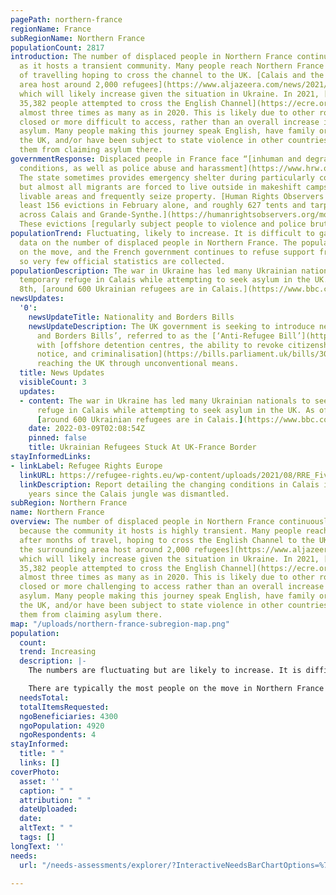 ```yaml
---
pagePath: northern-france
regionName: France
subRegionName: Northern France
populationCount: 2817
introduction: The number of displaced people in Northern France continuously fluctuates,
  as it hosts a transient community. Many people reach Northern France after months
  of travelling hoping to cross the channel to the UK. [Calais and the surrounding
  area host around 2,000 refugees](https://www.aljazeera.com/news/2021/12/23/we-all-get-scared-migrants-in-calais-face-fear-determination),
  which will likely increase given the situation in Ukraine. In 2021, [an estimated
  35,382 people attempted to cross the English Channel](https://ecre.org/channel-crossings-soar-in-2021-with-no-legal-routes-fears-for-displaced-following-calais-funding-cut-warm-welcome-illusive-as-resettlement-flops/),
  almost three times as many as in 2020. This is likely due to other routes being
  closed or more difficult to access, rather than an overall increase in people seeking
  asylum. Many people making this journey speak English, have family or friends in
  the UK, and/or have been subject to state violence in other countries, deterring
  them from claiming asylum there.
governmentResponse: Displaced people in France face “[inhuman and degrading living
  conditions, as well as police abuse and harassment](https://www.hrw.org/world-report/2021/country-chapters/france).”
  The state sometimes provides emergency shelter during particularly cold weather,
  but almost all migrants are forced to live outside in makeshift camps. Police minimise
  livable areas and frequently seize property. [Human Rights Observers witnessed at
  least 156 evictions in February alone, and roughly 627 tents and tarps were destroyed
  across Calais and Grande-Synthe.](https://humanrightsobservers.org/monthly-observations/)
  These evictions [regularly subject people to violence and police brutality](http://www.laubergedesmigrants.fr/wp-content/uploads/2021/05/HRO-2020-Annual-Report_All.pdf).
populationTrend: Fluctuating, likely to increase. It is difficult to gather accurate
  data on the number of displaced people in Northern France. The population is largely
  on the move, and the French government continues to refuse support from the UN,
  so very few official statistics are collected.
populationDescription: The war in Ukraine has led many Ukrainian nationals to seek
  temporary refuge in Calais while attempting to seek asylum in the UK. As of March
  8th, [around 600 Ukrainian refugees are in Calais.](https://www.bbc.com/news/uk-wales-politics-60664557)
newsUpdates:
  '0':
    newsUpdateTitle: Nationality and Borders Bills
    newsUpdateDescription: The UK government is seeking to introduce new ‘Nationality
      and Borders Bills’, referred to as the [‘Anti-Refugee Bill’](https://www.unhcr.org/uk/news/press/2022/3/621fa0a14/unhcr-welcomes-lords-amendments-to-the-nationality-and-borders-bill-and.html),
      with [offshore detention centres, the ability to revoke citizenship without
      notice, and criminalisation](https://bills.parliament.uk/bills/3023) of people
      reaching the UK through unconventional means.
  title: News Updates
  visibleCount: 3
  updates:
  - content: The war in Ukraine has led many Ukrainian nationals to seek temporary
      refuge in Calais while attempting to seek asylum in the UK. As of March 8th,
      [around 600 Ukrainian refugees are in Calais.](https://www.bbc.com/news/uk-wales-politics-60664557)
    date: 2022-03-09T02:08:54Z
    pinned: false
    title: Ukrainian Refugees Stuck At UK-France Border
stayInformedLinks:
- linkLabel: Refugee Rights Europe
  linkURL: https://refugee-rights.eu/wp-content/uploads/2021/08/RRE_FiveYearsOn.pdf
  linkDescription: Report detailing the changing conditions in Calais in the five
    years since the Calais jungle was dismantled.
subRegion: Northern France
name: Northern France
overview: The number of displaced people in Northern France continuously fluctuates
  because the community it hosts is highly transient. Many people reach Northern France
  after months of travel, hoping to cross the English Channel to the UK. [Calais and
  the surrounding area host around 2,000 refugees](https://www.aljazeera.com/news/2021/12/23/we-all-get-scared-migrants-in-calais-face-fear-determination),
  which will likely increase given the situation in Ukraine. In 2021, [an estimated
  35,382 people attempted to cross the English Channel](https://ecre.org/channel-crossings-soar-in-2021-with-no-legal-routes-fears-for-displaced-following-calais-funding-cut-warm-welcome-illusive-as-resettlement-flops/),
  almost three times as many as in 2020. This is likely due to other routes being
  closed or more challenging to access rather than an overall increase in people seeking
  asylum. Many people making this journey speak English, have family or friends in
  the UK, and/or have been subject to state violence in other countries, deterring
  them from claiming asylum there.
map: "/uploads/northern-france-subregion-map.png"
population:
  count: 
  trend: Increasing
  description: |-
    The numbers are fluctuating but are likely to increase. It is difficult to gather accurate data on the number of displaced people in Northern France. The population is largely on the move, and the French government continues to refuse support from the UN, so very few official statistics are collected.

    There are typically the most people on the move in Northern France during the summer months, with the least during the winter.
  needsTotal: 
  totalItemsRequested: 
  ngoBeneficiaries: 4300
  ngoPopulation: 4920
  ngoRespondents: 4
stayInformed:
  title: " "
  links: []
coverPhoto:
  asset: ''
  caption: " "
  attribution: " "
  dateUploaded: 
  date: 
  altText: " "
  tags: []
longText: ''
needs:
  url: "/needs-assessments/explorer/?InteractiveNeedsBarChartOptions=%7B%22filters%22%3A%7B%22search%22%3A%22%22%2C%22quarter%22%3A%222023+Q1%22%2C%22region%22%3A%22France%22%7D%2C%22axis%22%3A%7B%22indexBy%22%3A%22Category%22%2C%22groupBy%22%3A%22Item%22%7D%2C%22sort%22%3A%7B%22by%22%3A%22Label%22%2C%22order%22%3A%22Ascending%22%7D%7D&InteractiveNeedsBarChartTitle=Q1+2023+franc"

---
```

